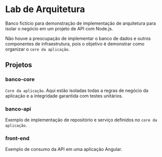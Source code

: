 # Lab de Arquitetura
Banco fictício para demonstração de implementação de arquitetura para isolar o negócio em um projeto de API com Node.js.

Não houve a preocupação de implementar o banco de dados e outros componentes de infraestrutura, pois o objetivo é demonstrar como organizar o `core da aplicação`.

## Projetos

### banco-core
`Core da aplicação`. Aqui estão isoladas todas a regras de negócio da aplicação e a integridade garantida com testes unitários.

### banco-api
Exemplo de implementação de repositório e serviço definidos no `core da aplicação`.

### front-end
Exemplo de consumo da API em uma aplicação Angular.